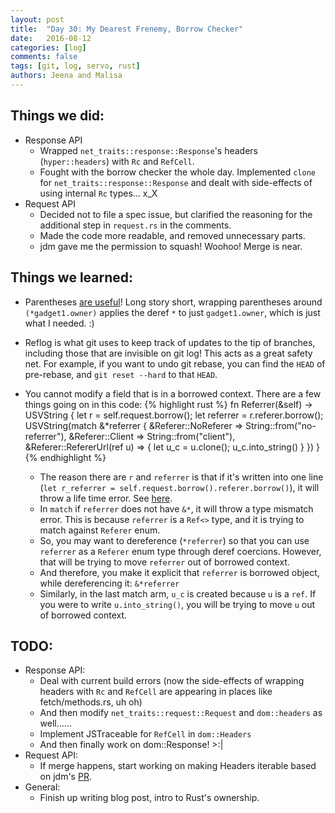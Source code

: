 ```yaml
---
layout: post
title:  "Day 30: My Dearest Frenemy, Borrow Checker"
date:   2016-08-12
categories: [log]
comments: false
tags: [git, log, servo, rust]
authors: Jeena and Malisa
---
```


## Things we did:
- Response API
    - Wrapped `net_traits::response::Response`'s headers (`hyper::headers`) with `Rc` and `RefCell`.
    - Fought with the borrow checker the whole day. Implemented `clone` for `net_traits::response::Response` and dealt with side-effects of using internal `Rc` types... x_X
- Request API
    - Decided not to file a spec issue, but clarified the reasoning for the additional step in `request.rs` in the comments.
    - Made the code more readable, and removed unnecessary parts.
    - jdm gave me the permission to squash! Woohoo! Merge is near.

## Things we learned:
- Parentheses [are useful](https://is.gd/Q9SUOj)! Long story short, wrapping parentheses around `(*gadget1.owner)` applies the deref `*` to just `gadget1.owner`, which is just what I needed. :)

- Reflog is what git uses to keep track of updates to the tip of branches, including those that are invisible on git log! This acts as a great safety net. For example, if you want to undo git rebase, you can find the `HEAD` of pre-rebase, and `git reset --hard` to that `HEAD`.

- You cannot modify a field that is in a borrowed context. There are a few things going on in this code:
{% highlight rust %}
fn Referrer(&self) -> USVString {
    let r = self.request.borrow();
    let referrer = r.referer.borrow();
    USVString(match &*referrer {
        &Referer::NoReferer => String::from("no-referrer"),
        &Referer::Client => String::from("client"),
        &Referer::RefererUrl(ref u) => {
            let u_c = u.clone();
            u_c.into_string()
        }
    })
}
{% endhighlight %}
    - The reason there are `r` and `referrer` is that if it's written into one line (`let r_referrer = self.request.borrow().referer.borrow()`), it will throw a life time error. See [here](https://rgsoc-jam.github.io/articles/2016-08/cat-day).
    - In `match` if `referrer` does not have `&*`, it will throw a type mismatch error. This is because `referrer` is a `Ref<>` type, and it is trying to match against `Referer` enum.
    - So, you may want to dereference (`*referrer`) so that you can use `referrer` as a `Referer` enum type through deref coercions. However, that will be trying to move `referrer` out of borrowed context.
    - And therefore, you make it explicit that `referrer` is borrowed object, while dereferencing it: `&*referrer`
    - Similarly, in the last match arm, `u_c` is created because `u` is a `ref`. If you were to write `u.into_string()`, you will be trying to move `u` out of borrowed context.

## TODO:
- Response API:
    - Deal with current build errors (now the side-effects of wrapping headers with `Rc` and `RefCell` are appearing in places like fetch/methods.rs, uh oh)
    - And then modify `net_traits::request::Request` and `dom::headers` as well......
    - Implement JSTraceable for `RefCell` in `dom::Headers`
    - And then finally work on dom::Response! >:|
- Request API:
    - If merge happens, start working on making Headers iterable based on jdm's [PR](https://github.com/servo/servo/pull/12819).
- General:
    - Finish up writing blog post, intro to Rust's ownership.
